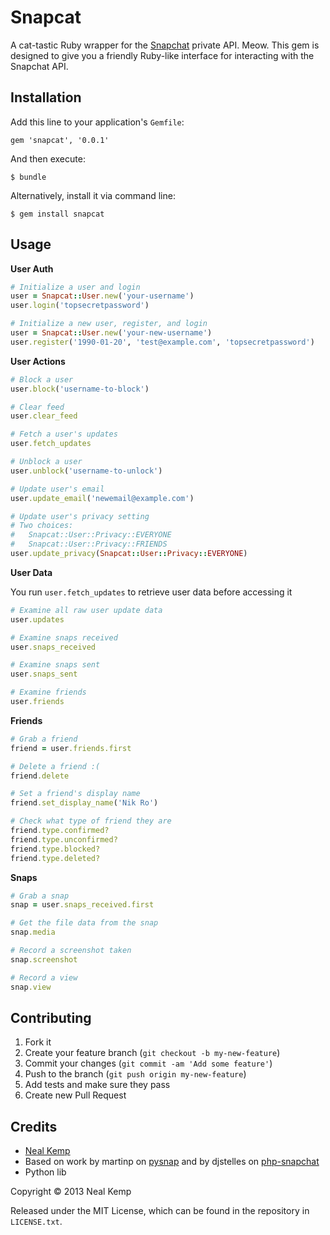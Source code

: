 Snapcat
=======

A cat-tastic Ruby wrapper for the [Snapchat](http://snapchat.com) private API.
Meow. This gem is designed to give you a friendly Ruby-like interface for
interacting with the Snapchat API.


Installation
------------

Add this line to your application's `Gemfile`:

    gem 'snapcat', '0.0.1'

And then execute:

    $ bundle

Alternatively, install it via command line:

    $ gem install snapcat


Usage
-----

**User Auth**

```ruby
# Initialize a user and login
user = Snapcat::User.new('your-username')
user.login('topsecretpassword')

# Initialize a new user, register, and login
user = Snapcat::User.new('your-new-username')
user.register('1990-01-20', 'test@example.com', 'topsecretpassword')
```


**User Actions**

```ruby
# Block a user
user.block('username-to-block')

# Clear feed
user.clear_feed

# Fetch a user's updates
user.fetch_updates

# Unblock a user
user.unblock('username-to-unlock')

# Update user's email
user.update_email('newemail@example.com')

# Update user's privacy setting
# Two choices:
#   Snapcat::User::Privacy::EVERYONE
#   Snapcat::User::Privacy::FRIENDS
user.update_privacy(Snapcat::User::Privacy::EVERYONE)
```

**User Data**

You run `user.fetch_updates` to retrieve user data before accessing it

```ruby
# Examine all raw user update data
user.updates

# Examine snaps received
user.snaps_received

# Examine snaps sent
user.snaps_sent

# Examine friends
user.friends
```

**Friends**

```ruby
# Grab a friend
friend = user.friends.first

# Delete a friend :(
friend.delete

# Set a friend's display name
friend.set_display_name('Nik Ro')

# Check what type of friend they are
friend.type.confirmed?
friend.type.unconfirmed?
friend.type.blocked?
friend.type.deleted?
```


**Snaps**

```ruby
# Grab a snap
snap = user.snaps_received.first

# Get the file data from the snap
snap.media

# Record a screenshot taken
snap.screenshot

# Record a view
snap.view
```


Contributing
------------

1. Fork it
2. Create your feature branch (`git checkout -b my-new-feature`)
3. Commit your changes (`git commit -am 'Add some feature'`)
4. Push to the branch (`git push origin my-new-feature`)
5. Add tests and make sure they pass
6. Create new Pull Request


Credits
-------

* [Neal Kemp](http://nealke.mp)
* Based on work by martinp on [pysnap](https://github.com/martinp/pysnap) and by
  djstelles on [php-snapchat](https://github.com/dstelljes/php-snapchat)
* Python lib

Copyright &copy; 2013 Neal Kemp

Released under the MIT License, which can be found in the repository in `LICENSE.txt`.
